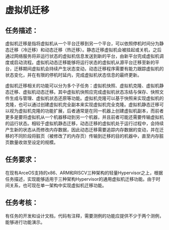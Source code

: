 # 虚拟机迁移

## 任务描述：

虚拟机迁移是指将虚拟机从一个平台迁移到另一个平台，可以依照停机时间分为静态迁移（冷迁移）和动态迁移（热迁移）。静态迁移虚拟机会被挂起或关机，之后通过网络服务将非运行状态的虚拟机信息发送到新的平台，由新平台完成虚拟机调度或启动流程。虚拟机动态迁移能够将运行状态的虚拟机从源平台迁移至新的平台，迁移期间虚拟机会持续产生状态变动，动态迁移程序需要有能力跟踪虚拟机的状态变化，并在有限的停机时延内，完成虚拟机状态信息的最终更新。

虚拟机迁移相关的功能可以分为多个子任务：虚拟机快照、虚拟机克隆、虚拟机静态迁移、虚拟机动态迁移。其中虚拟机快照应完成虚拟机状态冻结与保存、快照文件生成与管理、虚拟机状态还原等功能。虚拟机克隆可以基于快照来实现虚拟机的克隆，也可以通过创建虚拟机完全副本来实现虚拟机完全克隆。虚拟机静态迁移可以视为虚拟机克隆的功能扩展，后者通常是在同一机器上创建虚拟机副本，而前者更多是要将虚拟机从一个机器移动到另一个机器，并且前者可能还需要传输虚拟机的运行状态。相较于虚拟机静态迁移，动态迁移的虚拟机处于运行过程中，会持续产生新的状态从而修改内存数据，因此动态迁移需要追踪内存数据的变动，并在迁移的不同阶段将脏页（被修改了的内存页）传输到迁移的目的机器中，直至内存脏页数量收敛至设定的规模。

## 任务要求：

在现有ArceOS支持的x86、ARM和RISCV三种架构的轻量Hypervisor之上，根据任务描述，实现能够适用于三种架构Hypervisor的通用虚拟机迁移功能。由于时间关系，也可现在单一架构中实现虚拟机迁移功能。

## 任务考核：

有任务的开发和设计文档，代码有注释，需要测例的功能应提供不少于两个测例，能够进行功能演示。




